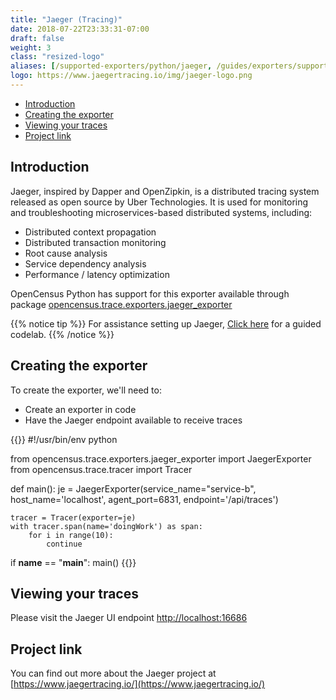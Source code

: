 ```yaml
---
title: "Jaeger (Tracing)"
date: 2018-07-22T23:33:31-07:00
draft: false
weight: 3
class: "resized-logo"
aliases: [/supported-exporters/python/jaeger, /guides/exporters/supported-exporters/python/jaeger]
logo: https://www.jaegertracing.io/img/jaeger-logo.png
---
```


- [Introduction](#introduction)
- [Creating the exporter](#creating-the-exporter)
- [Viewing your traces](#viewing-your-traces)
- [Project link](#project-link)

## Introduction
Jaeger, inspired by Dapper and OpenZipkin, is a distributed tracing system released as open source by Uber Technologies.
It is used for monitoring and troubleshooting microservices-based distributed systems, including:

* Distributed context propagation
* Distributed transaction monitoring
* Root cause analysis
* Service dependency analysis
* Performance / latency optimization

OpenCensus Python has support for this exporter available through package [opencensus.trace.exporters.jaeger_exporter](https://github.com/census-instrumentation/opencensus-python/blob/master/opencensus/trace/exporters/jaeger_exporter.py)

{{% notice tip %}}
For assistance setting up Jaeger, [Click here](/codelabs/jaeger) for a guided codelab.
{{% /notice %}}

## Creating the exporter
To create the exporter, we'll need to:

* Create an exporter in code
* Have the Jaeger endpoint available to receive traces

{{<highlight python>}}
#!/usr/bin/env python

from opencensus.trace.exporters.jaeger_exporter import JaegerExporter
from opencensus.trace.tracer import Tracer

def main():
    je = JaegerExporter(service_name="service-b",
                        host_name='localhost',
                        agent_port=6831,
                        endpoint='/api/traces')

    tracer = Tracer(exporter=je)
    with tracer.span(name='doingWork') as span:
        for i in range(10):
            continue

if __name__ == "__main__":
    main()
{{</highlight>}}

## Viewing your traces
Please visit the Jaeger UI endpoint [http://localhost:16686](http://localhost:16686)

## Project link
You can find out more about the Jaeger project at [https://www.jaegertracing.io/](https://www.jaegertracing.io/)
